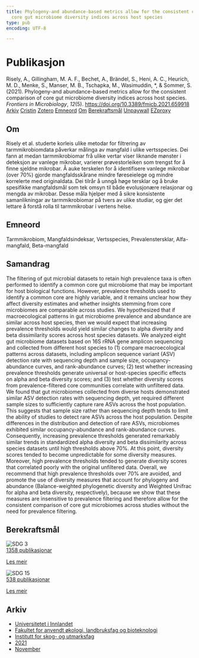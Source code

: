 ```yaml
---
title: Phylogeny-and abundance-based metrics allow for the consistent comparison of
  core gut microbiome diversity indices across host species
type: pub
encoding: UTF-8

---
```

<h1>Publikasjon</h1>
<article id="csl-bib-container-SPBQW8GA" class="csl-bib-container">
  <div class="csl-bib-body"> <div class="csl-entry">Risely, A., Gillingham, M. A. F., Bechet, A., Brändel, S., Heni, A. C., Heurich, M. D., Menke, S., Manser, M. B., Tschapka, M., Wasimuddin, *, &#38; Sommer, S. (2021). Phylogeny-and abundance-based metrics allow for the consistent comparison of core gut microbiome diversity indices across host species. <i>Frontiers in Microbiology</i>, <i>12</i>(5). <a href="https://doi.org/10.3389/fmicb.2021.659918">https://doi.org/10.3389/fmicb.2021.659918</a></div> </div>
  <div class="csl-bib-buttons">
    <a href="#taxonomy-article-SPBQW8GA" alt="archive" class="csl-bib-button">Arkiv</a>
    <a href="https://app.cristin.no/results/show.jsf?id=1954280" alt="Cristin" class="csl-bib-button">Cristin</a>
    <a href="http://zotero.org/groups/5881554/items/SPBQW8GA" alt="Zotero" class="csl-bib-button">Zotero</a>
    <a href="#keywords-article-SPBQW8GA" alt="keywords" class="csl-bib-button">Emneord</a>
    <a href="#about-article-SPBQW8GA" alt="about_pub" class="csl-bib-button">Om</a>
    <a href="#sdg-article-SPBQW8GA" alt="sdg" class="csl-bib-button">Berekraftsmål</a>
    <a href="https://www.frontiersin.org/articles/10.3389/fmicb.2021.659918/pdf" alt="Unpaywall" class="csl-bib-button">Unpaywall</a>
    <a href="https://www.frontiersin.org/articles/10.3389/fmicb.2021.659918/pdf" alt="EZproxy" class="csl-bib-button">EZproxy</a>
  </div>
  <div id="csl-bib-meta-container-SPBQW8GA"></div>
</article>
<div id="csl-bib-meta-SPBQW8GA" class="csl-bib-meta">
  <article id="about-article-SPBQW8GA" class="about_pub-article">
    <h1>Om</h1>
    Risely et al. studerte korleis ulike metodar for filtrering av tarmmikrobiomdata påverkar målinga av mangfald i ulike vertsspecies. Dei fann at medan tarmmikrobiomar frå ulike vertar viser liknande mønster i deteksjon av vanlege mikrobar, varierer prøvestorleiken som trengst for å finne sjeldne mikrobar. Å auke terskelen for å identifisere vanlege mikrobar (over 70%) gjorde mangfaldsskårane mindre føreseielege og mindre korrelerte med originaldata. Dei tilrår å unngå høge tersklar og å bruke spesifikke mangfaldsmål som tek omsyn til både evolusjonære relasjonar og mengda av mikrobar. Desse måla hjelper med å sikre konsistente samanlikningar av tarmmikrobiomar på tvers av ulike studiar, og gjer det lettare å forstå rolla til tarmmikrobar i vertens helse.
  </article>
  <article id="keywords-article-SPBQW8GA" class="keywords-article">
    <h1>Emneord</h1>
    Tarmmikrobiom, Mangfaldsindeksar, Vertsspecies, Prevalenstersklar, Alfa-mangfald, Beta-mangfald
  </article>
  <article id="abstract-article-SPBQW8GA" class="abstract-article">
    <h1>Samandrag</h1>
    The filtering of gut microbial datasets to retain high prevalence taxa is often performed to identify a common core gut microbiome that may be important for host biological functions. However, prevalence thresholds used to identify a common core are highly variable, and it remains unclear how they affect diversity estimates and whether insights stemming from core microbiomes are comparable across studies. We hypothesized that if macroecological patterns in gut microbiome prevalence and abundance are similar across host species, then we would expect that increasing prevalence thresholds would yield similar changes to alpha diversity and beta dissimilarity scores across host species datasets. We analyzed eight gut microbiome datasets based on 16S rRNA gene amplicon sequencing and collected from different host species to (1) compare macroecological patterns across datasets, including amplicon sequence variant (ASV) detection rate with sequencing depth and sample size, occupancy-abundance curves, and rank-abundance curves; (2) test whether increasing prevalence thresholds generate universal or host-species specific effects on alpha and beta diversity scores; and (3) test whether diversity scores from prevalence-filtered core communities correlate with unfiltered data. We found that gut microbiomes collected from diverse hosts demonstrated similar ASV detection rates with sequencing depth, yet required different sample sizes to sufficiently capture rare ASVs across the host population. This suggests that sample size rather than sequencing depth tends to limit the ability of studies to detect rare ASVs across the host population. Despite differences in the distribution and detection of rare ASVs, microbiomes exhibited similar occupancy-abundance and rank-abundance curves. Consequently, increasing prevalence thresholds generated remarkably similar trends in standardized alpha diversity and beta dissimilarity across species datasets until high thresholds above 70%. At this point, diversity scores tended to become unpredictable for some diversity measures. Moreover, high prevalence thresholds tended to generate diversity scores that correlated poorly with the original unfiltered data. Overall, we recommend that high prevalence thresholds over 70% are avoided, and promote the use of diversity measures that account for phylogeny and abundance (Balance-weighted phylogenetic diversity and Weighted Unifrac for alpha and beta diversity, respectively), because we show that these measures are insensitive to prevalence filtering and therefore allow for the consistent comparison of core gut microbiomes across studies without the need for prevalence filtering.
  </article>
  <article id="sdg-article-SPBQW8GA" class="sdg-article">
    <h1>Berekraftsmål</h1>
    <div class="sdg-container"><div id="sdg3" class="sdg">
        <img src="{{< params subfolder >}}images/sdg/sdg03_nn.png" class="image" alt="SDG 3">
        <div class="sdg-overlay">
          <a href="{{< params subfolder >}}nn/archive/?sdg=3#archive" class="sdg-publication-count"><span>1358</span> publikasjonar</a>
          <p><a href="https://fn.no/om-fn/fns-baerekraftsmaal/god-helse-og-livskvalitet?lang=nno-NO" class="sdg-read-more">Les meir</a></p>
        </div>
      </div> <div id="sdg15" class="sdg">
        <img src="{{< params subfolder >}}images/sdg/sdg15_nn.png" class="image" alt="SDG 15">
        <div class="sdg-overlay">
          <a href="{{< params subfolder >}}nn/archive/?sdg=15#archive" class="sdg-publication-count"><span>538</span> publikasjonar</a>
          <p><a href="https://fn.no/om-fn/fns-baerekraftsmaal/livet-paa-land?lang=nno-NO" class="sdg-read-more">Les meir</a></p>
        </div>
      </div></div>
  </article>
  <article id="taxonomy-article-SPBQW8GA" class="taxonomy-article">
    <h1>Arkiv</h1>
    <ul>
      <li><a href="{{< params subfolder >}}nn/archive/?key=3DCRN523">Universitetet i Innlandet</a></li>
      <li><a href="{{< params subfolder >}}nn/archive/?key=T77LXH6D">Fakultet for anvendt økologi, landbruksfag og bioteknologi</a></li>
      <li><a href="{{< params subfolder >}}nn/archive/?key=7TRARPE3">Institutt for skog- og utmarksfag</a></li>
      <li><a href="{{< params subfolder >}}nn/archive/?key=5LT6Q2XL">2021</a></li>
      <li><a href="{{< params subfolder >}}nn/archive/?key=XJI2FSP6">November</a></li>
    </ul>
  </article>
</div>
